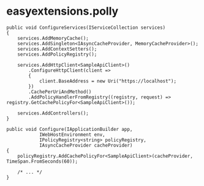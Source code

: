 # easyextensions.polly

    public void ConfigureServices(IServiceCollection services)
    {
        services.AddMemoryCache();
        services.AddSingleton<IAsyncCacheProvider, MemoryCacheProvider>();
        services.AddContextSetters();
        services.AddPolicyRegistry();

        services.AddHttpClient<SampleApiClient>()
            .ConfigureHttpClient(client =>
            {
                client.BaseAddress = new Uri("https://localhost");
            })
            .CachePerUriAndMethod()
            .AddPolicyHandlerFromRegistry((registry, request) => registry.GetCachePolicyFor<SampleApiClient>());

        services.AddControllers();
    }

    public void Configure(IApplicationBuilder app, 
                IWebHostEnvironment env,
                IPolicyRegistry<string> policyRegistry,
                IAsyncCacheProvider cacheProvider)
    {
        policyRegistry.AddCachePolicyFor<SampleApiClient>(cacheProvider, TimeSpan.FromSeconds(60));
        
        /* ... */
    }


